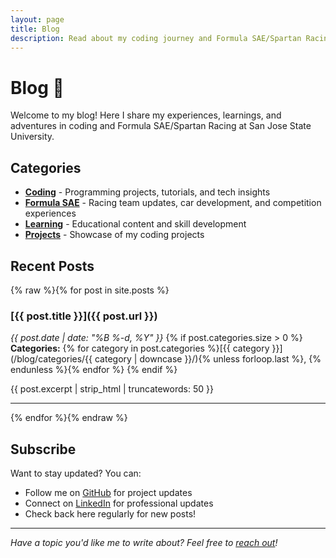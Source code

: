 ```yaml
---
layout: page
title: Blog
description: Read about my coding journey and Formula SAE/Spartan Racing adventures
---
```


# Blog 📝

Welcome to my blog! Here I share my experiences, learnings, and adventures in coding and Formula SAE/Spartan Racing at San Jose State University.

## Categories

- **[Coding](/blog/categories/coding/)** - Programming projects, tutorials, and tech insights
- **[Formula SAE](/blog/categories/formula-sae/)** - Racing team updates, car development, and competition experiences
- **[Learning](/blog/categories/learning/)** - Educational content and skill development
- **[Projects](/blog/categories/projects/)** - Showcase of my coding projects

## Recent Posts

{% raw %}{% for post in site.posts %}
### [{{ post.title }}]({{ post.url }})
*{{ post.date | date: "%B %-d, %Y" }}*
{% if post.categories.size > 0 %}
**Categories:** {% for category in post.categories %}[{{ category }}](/blog/categories/{{ category | downcase }}/){% unless forloop.last %}, {% endunless %}{% endfor %}
{% endif %}

{{ post.excerpt | strip_html | truncatewords: 50 }}

---
{% endfor %}{% endraw %}

## Subscribe

Want to stay updated? You can:
- Follow me on [GitHub](https://github.com/akashkarthik473) for project updates
- Connect on [LinkedIn](https://linkedin.com/in/akash-karthik473) for professional updates
- Check back here regularly for new posts!

---

*Have a topic you'd like me to write about? Feel free to [reach out](mailto:akashkarthik473@gmail.com)!* 